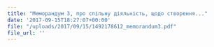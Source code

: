 ```yaml
---
title: "Меморандум 3, про спільну діяльність, щодо створення..."
date: '2017-09-15T18:27:07+00:00'
file: "/uploads/2017/09/15/1492178612_memorandum3.pdf"
file_url: ''
---
```

